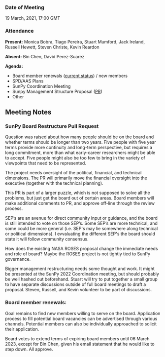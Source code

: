 ### Date of Meeting

19 March, 2021, 17:00 GMT

### Attendance

**Present:** Monica Bobra, Tiago Pereira, Stuart Mumford, Jack Ireland, Russell Hewett, Steven Christe, Kevin Reardon

**Absent:** Bin Chen, David Perez-Suarez

**Agenda:**

* Board member renewals ([current status](https://github.com/sunpy/sunpy-SEP/blob/master/SEP-0006.md)) / new members
* SPD/AAS Plans
* SunPy Coordination Meeting
* Sunpy Management Structure Proposal ([PR](https://github.com/sunpy/sunpy-SEP/pull/54))
* Other

## Meeting Notes

### SunPy Board Restructure Pull Request

Question was raised about how many people should be on the board and whether terms should be longer than two years.
Five people with five year terms provide more continuity and long-term perspective, but requires a long commitment, more than what early-career researchers might be able to accept. Five people might also be too few to bring in the variety of viewpoints that need to be represented.

The project needs oversight of the political, financial, and technical dimensions. The PR will primarily move the financial oversight into the executive (together with the technical planning).

This PR is part of a larger puzzle, which is not supposed to solve all the problems, but just get the board out of certain areas. Board members will make additional comments to PR, and approve off-line through the review process.

SEP’s are an avenue for direct community input or guidance, and the board is still intended to vote on those SEP’s.
Some SEP’s are more technical, and some could be more general (i.e. SEP's may lie somewhere along technical or political dimensions). I evvaluating the different SEP's the board should state it will follow community consensus.

How does the existing NASA ROSES proposal change the immediate needs and role of board? Maybe the ROSES project is not tightly tied to SunPy governance.

Bigger management restructuring needs some thought and work. It might be presented at the SunPy 2022 Coordination meeting, but should probably be well hashed out beforehand. Stuart will try to put together a small group to have separate discussions outside of full board meetings to draft a proposal. Steven, Russell, and Kevin volunteer to be part of discussions.

### Board member renewals:

Goal remains to find new members willing to serve on the board. Application process to fill potential board vacancies can be advertised through various channels. Potential members can also be individually approached to solicit their application.

Board votes to extend terms of expiring board members until 06 March 2023, except for Bin Chen, given his email statement that he would like to step down. All approve.
